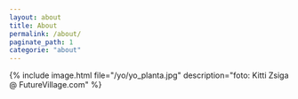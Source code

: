 ```yaml
---
layout: about
title: About
permalink: /about/
paginate_path: 1
categorie: "about"
---
```

{% include image.html file="/yo/yo_planta.jpg" description="foto: Kitti Zsiga @ FutureVillage.com" %}   

